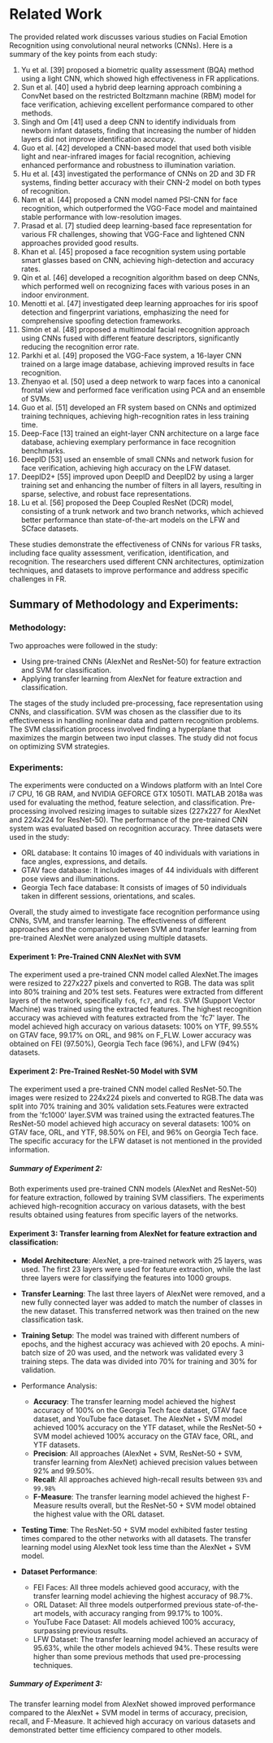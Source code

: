 # Related Work

The provided related work discusses various studies on Facial Emotion Recognition using convolutional neural networks (CNNs). Here is a summary of the key points from each study:

1. Yu et al. [39] proposed a biometric quality assessment (BQA) method using a light CNN, which showed high effectiveness in FR applications.
2. Sun et al. [40] used a hybrid deep learning approach combining a ConvNet based on the restricted Boltzmann machine (RBM) model for face verification, achieving excellent performance compared to other methods.
3. Singh and Om [41] used a deep CNN to identify individuals from newborn infant datasets, finding that increasing the number of hidden layers did not improve identification accuracy.
4. Guo et al. [42] developed a CNN-based model that used both visible light and near-infrared images for facial recognition, achieving enhanced performance and robustness to illumination variation.
5. Hu et al. [43] investigated the performance of CNNs on 2D and 3D FR systems, finding better accuracy with their CNN-2 model on both types of recognition.
6. Nam et al. [44] proposed a CNN model named PSI-CNN for face recognition, which outperformed the VGG-Face model and maintained stable performance with low-resolution images.
7. Prasad et al. [7] studied deep learning-based face representation for various FR challenges, showing that VGG-Face and lightened CNN approaches provided good results.
8. Khan et al. [45] proposed a face recognition system using portable smart glasses based on CNN, achieving high-detection and accuracy rates.
9. Qin et al. [46] developed a recognition algorithm based on deep CNNs, which performed well on recognizing faces with various poses in an indoor environment.
10. Menotti et al. [47] investigated deep learning approaches for iris spoof detection and fingerprint variations, emphasizing the need for comprehensive spoofing detection frameworks.
11. Simón et al. [48] proposed a multimodal facial recognition approach using CNNs fused with different feature descriptors, significantly reducing the recognition error rate.
12. Parkhi et al. [49] proposed the VGG-Face system, a 16-layer CNN trained on a large image database, achieving improved results in face recognition.
13. Zhenyao et al. [50] used a deep network to warp faces into a canonical frontal view and performed face verification using PCA and an ensemble of SVMs.
14. Guo et al. [51] developed an FR system based on CNNs and optimized training techniques, achieving high-recognition rates in less training time.
15. Deep-Face [13] trained an eight-layer CNN architecture on a large face database, achieving exemplary performance in face recognition benchmarks.
16. DeepID [53] used an ensemble of small CNNs and network fusion for face verification, achieving high accuracy on the LFW dataset.
17. DeepID2+ [55] improved upon DeepID and DeepID2 by using a larger training set and enhancing the number of filters in all layers, resulting in sparse, selective, and robust face representations.
18. Lu et al. [56] proposed the Deep Coupled ResNet (DCR) model, consisting of a trunk network and two branch networks, which achieved better performance than state-of-the-art models on the LFW and SCface datasets.

These studies demonstrate the effectiveness of CNNs for various FR tasks, including face quality assessment, verification, identification, and recognition. The researchers used different CNN architectures, optimization techniques, and datasets to improve performance and address specific challenges in FR.

## Summary of Methodology and Experiments:

### Methodology:

Two approaches were followed in the study:
* Using pre-trained CNNs (AlexNet and ResNet-50) for feature extraction and SVM for classification.
* Applying transfer learning from AlexNet for feature extraction and classification.

The stages of the study included pre-processing, face representation using CNNs, and classification. SVM was chosen as the classifier due to its effectiveness in handling nonlinear data and pattern recognition problems. The SVM classification process involved finding a hyperplane that maximizes the margin between two input classes. The study did not focus on optimizing SVM strategies.


### Experiments:

The experiments were conducted on a Windows platform with an Intel Core i7 CPU, 16 GB RAM, and NVIDIA GEFORCE GTX 1050TI. MATLAB 2018a was used for evaluating the method, feature selection, and classification. Pre-processing involved resizing images to suitable sizes (227x227 for AlexNet and 224x224 for ResNet-50). The performance of the pre-trained CNN system was evaluated based on recognition accuracy. Three datasets were used in the study:
* ORL database: It contains 10 images of 40 individuals with variations in face angles, expressions, and details.
* GTAV face database: It includes images of 44 individuals with different pose views and illuminations.
* Georgia Tech face database: It consists of images of 50 individuals taken in different sessions, orientations, and scales.

Overall, the study aimed to investigate face recognition performance using CNNs, SVM, and transfer learning. The effectiveness of different approaches and the comparison between SVM and transfer learning from pre-trained AlexNet were analyzed using multiple datasets.



#### Experiment 1: Pre-Trained CNN AlexNet with SVM

The experiment used a pre-trained CNN model called AlexNet.The images were resized to 227x227 pixels and converted to RGB. The data was split into 80% training and 20% test sets. Features were extracted from different layers of the network, specifically `fc6`, `fc7`, and `fc8`. SVM (Support Vector Machine) was trained using the extracted features. The highest recognition accuracy was achieved with features extracted from the 'fc7' layer. The model achieved high accuracy on various datasets: 100% on YTF, 99.55% on GTAV face, 99.17% on ORL, and 98% on F_FLW. Lower accuracy was obtained on FEI (97.50%), Georgia Tech face (96%), and LFW (94%) datasets.

#### Experiment 2: Pre-Trained ResNet-50 Model with SVM

The experiment used a pre-trained CNN model called ResNet-50.The images were resized to 224x224 pixels and converted to RGB.The data was split into 70% training and 30% validation sets.Features were extracted from the 'fc1000' layer.SVM was trained using the extracted features.The ResNet-50 model achieved high accuracy on several datasets: 100% on GTAV face, ORL, and YTF, 98.50% on FEI, and 96% on Georgia Tech face. The specific accuracy for the LFW dataset is not mentioned in the provided information.

##### Summary of Experiment 2:
Both experiments used pre-trained CNN models (AlexNet and ResNet-50) for feature extraction, followed by training SVM classifiers. The experiments achieved high-recognition accuracy on various datasets, with the best results obtained using features from specific layers of the networks.





#### Experiment 3: Transfer learning from AlexNet for feature extraction and classification:

* **Model Architecture**: AlexNet, a pre-trained network with 25 layers, was used. The first 23 layers were used for feature extraction, while the last three layers were for classifying the features into 1000 groups.

* **Transfer Learning**: The last three layers of AlexNet were removed, and a new fully connected layer was added to match the number of classes in the new dataset. This transferred network was then trained on the new classification task.

* **Training Setup**: The model was trained with different numbers of epochs, and the highest accuracy was achieved with 20 epochs. A mini-batch size of 20 was used, and the network was validated every 3 training steps. The data was divided into 70% for training and 30% for validation.




* Performance Analysis:

  * **Accuracy**: The transfer learning model achieved the highest accuracy of 100% on the Georgia Tech face dataset, GTAV face dataset, and YouTube face dataset. The AlexNet + SVM model achieved 100% accuracy on the YTF dataset, while the ResNet-50 + SVM model achieved 100% accuracy on the GTAV face, ORL, and YTF datasets.
  * **Precision**: All approaches (AlexNet + SVM, ResNet-50 + SVM, transfer learning from AlexNet) achieved precision values between 92% and 99.50%.
  * **Recall**: All approaches achieved high-recall results between `93%` and `99.98%`
  * **F-Measure**: The transfer learning model achieved the highest F-Measure results overall, but the ResNet-50 + SVM model obtained the highest value with the ORL dataset.

* **Testing Time**: The ResNet-50 + SVM model exhibited faster testing times compared to the other networks with all datasets. The transfer learning model using AlexNet took less time than the AlexNet + SVM model.

* **Dataset Performance**:
  * FEI Faces: All three models achieved good accuracy, with the transfer learning model achieving the highest accuracy of 98.7%.
  * ORL Dataset: All three models outperformed previous state-of-the-art models, with accuracy ranging from 99.17% to 100%.
  * YouTube Face Dataset: All models achieved 100% accuracy, surpassing previous results.
  * LFW Dataset: The transfer learning model achieved an accuracy of 95.63%, while the other models achieved 94%. These results were higher than some previous methods that used pre-processing techniques.

##### Summary of Experiment 3:

The transfer learning model from AlexNet showed improved performance compared to the AlexNet + SVM model in terms of accuracy, precision, recall, and F-Measure. It achieved high accuracy on various datasets and demonstrated better time efficiency compared to other models.


















